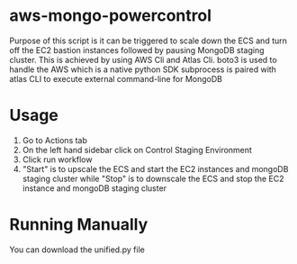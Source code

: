 # aws-mongo-powercontrol
Purpose of this script is it can be triggered to scale down the ECS and turn off the EC2 bastion instances followed by pausing MongoDB staging cluster.
This is achieved by using AWS Cli and Atlas Cli.
boto3 is used to handle the AWS which is a native python SDK 
subprocess is paired with atlas CLI to execute external command-line for MongoDB


# Usage
1. Go to Actions tab
2. On the left hand sidebar click on Control Staging Environment
3. Click run workflow
4. "Start" is to upscale the ECS and start the EC2 instances and mongoDB staging cluster while "Stop" is to downscale the ECS and stop the EC2 instance and mongoDB staging cluster

# Running Manually 
You can download the unified.py file

